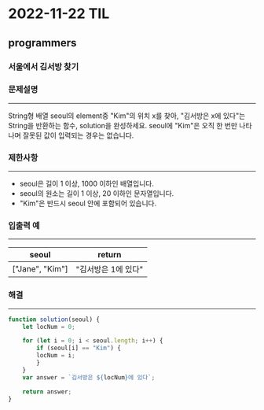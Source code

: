 # 2022-11-22 TIL

## programmers

### 서울에서 김서방 찾기

### 문제설명

---

String형 배열 seoul의 element중 "Kim"의 위치 x를 찾아, "김서방은 x에 있다"는 String을 반환하는 함수, solution을 완성하세요. seoul에 "Kim"은 오직 한 번만 나타나며 잘못된 값이 입력되는 경우는 없습니다.

### 제한사항

---

- seoul은 길이 1 이상, 1000 이하인 배열입니다.
- seoul의 원소는 길이 1 이상, 20 이하인 문자열입니다.
- "Kim"은 반드시 seoul 안에 포함되어 있습니다.

### 입출력 예

---

| seoul | return |
| --- | --- |
| ["Jane", "Kim"] | "김서방은 1에 있다" |

### 해결

---

```jsx
function solution(seoul) {
    let locNum = 0;

    for (let i = 0; i < seoul.length; i++) {
        if (seoul[i] == "Kim") {
        locNum = i;
        }
    }
    var answer = `김서방은 ${locNum}에 있다`;

    return answer;
}
```